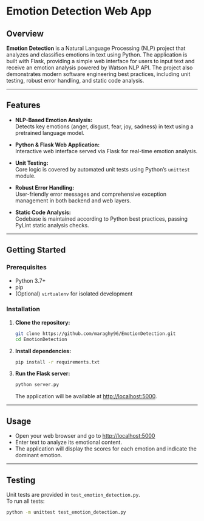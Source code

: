 # Emotion Detection Web App

## Overview

**Emotion Detection** is a Natural Language Processing (NLP) project that analyzes and classifies emotions in text using Python. The application is built with Flask, providing a simple web interface for users to input text and receive an emotion analysis powered by Watson NLP API. The project also demonstrates modern software engineering best practices, including unit testing, robust error handling, and static code analysis.

---

## Features

- **NLP-Based Emotion Analysis:**  
  Detects key emotions (anger, disgust, fear, joy, sadness) in text using a pretrained language model.

- **Python & Flask Web Application:**  
  Interactive web interface served via Flask for real-time emotion analysis.

- **Unit Testing:**  
  Core logic is covered by automated unit tests using Python’s `unittest` module.

- **Robust Error Handling:**  
  User-friendly error messages and comprehensive exception management in both backend and web layers.

- **Static Code Analysis:**  
  Codebase is maintained according to Python best practices, passing PyLint static analysis checks.

---

## Getting Started

### Prerequisites

- Python 3.7+
- pip
- (Optional) `virtualenv` for isolated development

### Installation

1. **Clone the repository:**
    ```bash
    git clone https://github.com/maraghy96/EmotionDetection.git
    cd EmotionDetection
    ```

2. **Install dependencies:**
    ```bash
    pip install -r requirements.txt
    ```

3. **Run the Flask server:**
    ```bash
    python server.py
    ```
    The application will be available at [http://localhost:5000](http://localhost:5000).

---

## Usage

- Open your web browser and go to [http://localhost:5000](http://localhost:5000)
- Enter text to analyze its emotional content.
- The application will display the scores for each emotion and indicate the dominant emotion.

---

## Testing

Unit tests are provided in `test_emotion_detection.py`.  
To run all tests:

```bash
python -m unittest test_emotion_detection.py
